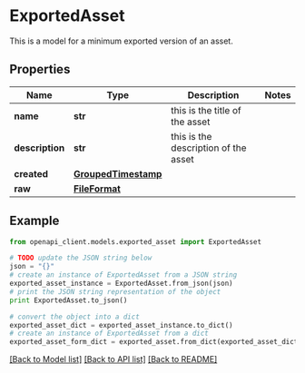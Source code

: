 # ExportedAsset

This is a model for a minimum exported version of an asset.

## Properties
Name | Type | Description | Notes
------------ | ------------- | ------------- | -------------
**name** | **str** | this is the title of the asset  | 
**description** | **str** | this is the description of the asset | 
**created** | [**GroupedTimestamp**](GroupedTimestamp.md) |  | 
**raw** | [**FileFormat**](FileFormat.md) |  | 

## Example

```python
from openapi_client.models.exported_asset import ExportedAsset

# TODO update the JSON string below
json = "{}"
# create an instance of ExportedAsset from a JSON string
exported_asset_instance = ExportedAsset.from_json(json)
# print the JSON string representation of the object
print ExportedAsset.to_json()

# convert the object into a dict
exported_asset_dict = exported_asset_instance.to_dict()
# create an instance of ExportedAsset from a dict
exported_asset_form_dict = exported_asset.from_dict(exported_asset_dict)
```
[[Back to Model list]](../README.md#documentation-for-models) [[Back to API list]](../README.md#documentation-for-api-endpoints) [[Back to README]](../README.md)


